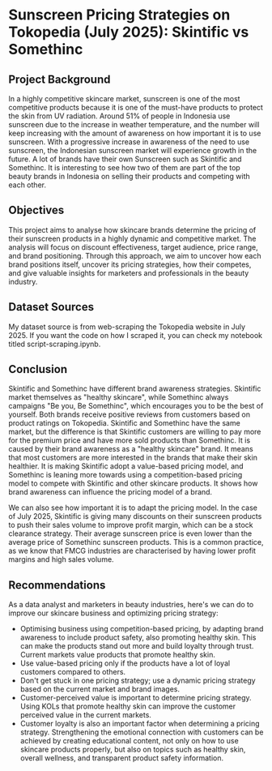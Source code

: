 # **Sunscreen Pricing Strategies on Tokopedia (July 2025): Skintific vs Somethinc**

## Project Background
In a highly competitive skincare market, sunscreen is one of the most competitive products because it is one of the must-have products to protect the skin from UV radiation. Around 51% of people in Indonesia use sunscreen due to the increase in weather temperature, and the number will keep increasing with the amount of awareness on how important it is to use sunscreen. With a progressive increase in awareness of the need to use sunscreen, the Indonesian sunscreen market will experience growth in the future. A lot of brands have their own Sunscreen such as Skintific and Somethinc. It is interesting to see how two of them are part of the top beauty brands in Indonesia on selling their products and competing with each other.

## Objectives
This project aims to analyse how skincare brands determine the pricing of their sunscreen products in a highly dynamic and competitive market. The analysis will focus on discount effectiveness, target audience, price range, and brand positioning. Through this approach, we aim to uncover how each brand positions itself, uncover its pricing strategies, how their competes, and give valuable insights for marketers and professionals in the beauty industry.

## Dataset Sources
My dataset source is from web-scraping the Tokopedia website in July 2025. If you want the code on how I scraped it, you can check my notebook titled script-scraping.ipynb.

## Conclusion
Skintific and Somethinc have different brand awareness strategies. Skintific market themselves as "healthy skincare", while Somethinc always campaigns "Be you, Be Somethinc", which encourages you to be the best of yourself. Both brands receive positive reviews from customers based on product ratings on Tokopedia. Skintific and Somethinc have the same market, but the difference is that Skintific customers are willing to pay more for the premium price and have more sold products than Somethinc. It is caused by their brand awareness as a "healthy skincare" brand. It means that most customers are more interested in the brands that make their skin healthier. It is making Skintific adopt a value-based pricing model, and Somethinc is leaning more towards using a competition-based pricing model to compete with Skintific and other skincare products. It shows how brand awareness can influence the pricing model of a brand. 

We can also see how important it is to adapt the pricing model. In the case of July 2025, Skintific is giving many discounts on their sunscreen products to push their sales volume to improve profit margin, which can be a stock clearance strategy. Their average sunscreen price is even lower than the average price of Somethinc sunscreen products. This is a common practice, as we know that FMCG industries are characterised by having lower profit margins and high sales volume.

## Recommendations
As a data analyst and marketers in beauty industries, here's we can do to improve our skincare business and optimizing pricing strategy:
- Optimising business using competition-based pricing, by adapting brand awareness to include product safety, also promoting healthy skin. This can make the products stand out more and build loyalty through trust. Current markets value products that promote healthy skin.
- Use value-based pricing only if the products have a lot of loyal customers compared to others.
- Don't get stuck in one pricing strategy; use a dynamic pricing strategy based on the current market and brand images.
- Customer-perceived value is important to determine pricing strategy. Using KOLs that promote healthy skin can improve the customer perceived value in the current markets.
- Customer loyalty is also an important factor when determining a pricing strategy. Strengthening the emotional connection with customers can be achieved by creating educational content, not only on how to use skincare products properly, but also on topics such as healthy skin, overall wellness, and transparent product safety information.

